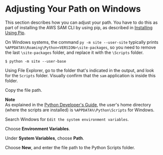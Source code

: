 # Adjusting Your Path on Windows<a name="serverless-sam-cli-install-windows-path"></a>

This section describes how you can adjust your path\. You have to do this as part of installing the AWS SAM CLI by using pip, as described in [Installing Using Pip](serverless-sam-cli-install-additional.md#serverless-sam-cli-install-using-pip)\.

On Windows systems, the command `py -m site --user-site` typically prints `%APPDATA%\Roaming\Python<VERSION>\site-packages`, so you need to remove the last `\site-packages` folder, and replace it with the `\Scripts` folder\.

```
$ python -m site --user-base
```

Using File Explorer, go to the folder that's indicated in the output, and look for the `Scripts` folder\. Visually confirm that the `sam` application is inside this folder\.

Copy the file path\.

**Note**  
As explained in the [ Python Developer's Guide](https://www.python.org/dev/peps/pep-0370/#specification), the user's home directory \(where the scripts are installed\) is `%APPDATA%\Python\Scripts` for Windows\.

Search Windows for `Edit the system environment variables`\.

Choose **Environment Variables**\.

Under **System Variables**, choose **Path**\.

Choose **New**, and enter the file path to the Python Scripts folder\.